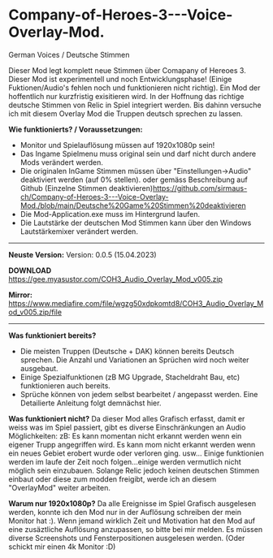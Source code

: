 # Company-of-Heroes-3---Voice-Overlay-Mod.
German Voices / Deutsche Stimmen

Dieser Mod legt komplett neue Stimmen über Comapany of Hereoes 3. 
Dieser Mod ist experimentell und noch Entwicklungsphase! (Einige Fuktionen/Audio's fehlen noch und funktionieren nicht richtig).
Ein Mod der hoffentlich nur kurzfristig exisitieren wird. In der Hoffnung das richtige deutsche Stimmen von Relic in Spiel integriert werden.
Bis dahinn versuche ich mit diesem Overlay Mod die Truppen deutsch sprechen zu lassen. 


**Wie funktionierts? / Voraussetzungen:**
- Monitor und Spielauflösung müssen auf 1920x1080p sein!
- Das Ingame Spielmenu muss original sein und darf nicht durch andere Mods verändert werden.
- Die originalen InGame Stimmen müssen über "Einstellungen->Audio" deaktiviert werden (auf 0% stellen).
  oder gemäss Beschreibung auf Github (Einzelne Stimmen deaktivieren)https://github.com/sirmaus-ch/Company-of-Heroes-3---Voice-Overlay-Mod./blob/main/Deutsche%20Game%20Stimmen%20deaktivieren
- Die Mod-Application.exe muss im Hintergrund laufen.
- Die Lautstärke der deutschen Mod Stimmen kann über den Windows Lautstärkemixer verändert werden. 

---

**Neuste Version:** 
Version: 0.0.5 (15.04.2023) 

**DOWNLOAD** https://gee.myasustor.com/COH3_Audio_Overlay_Mod_v005.zip

**Mirror:** https://www.mediafire.com/file/wgzg50xdpkomtd8/COH3_Audio_Overlay_Mod_v005.zip/file

---

**Was funktioniert bereits?**
- Die meisten Truppen (Deutsche + DAK) können bereits Deutsch sprechen. Die Anzahl und Variationen an Sprüchen wird noch weiter ausgebaut.
- Einige Spezialfunktionen (zB MG Upgrade, Stacheldraht Bau, etc) funktionieren auch bereits. 
- Sprüche können von jedem selbst bearbeitet / angepasst werden. Eine Detailierte Anleitung folgt demnächst hier.


**Was funktioniert nicht?**
Da dieser Mod alles Grafisch erfasst, damit er weiss was im Spiel passiert, gibt es diverse Einschränkungen an Audio Möglichkeiten:
zB: Es kann momentan nicht erkannt werden wenn ein eigener Trupp angegriffen wird. Es kann mom nicht erkannt werden wenn ein neues Gebiet erobert wurde oder verloren ging. usw...
Einige funktionien werden im laufe der Zeit noch folgen...einige werden vermutlich nicht möglich sein einzubauen. Solange Relic jedoch keinen deutschen Stimmen einbaut oder diese zum modden freigibt, werde ich an diesem "OverlayMod" weiter arbeiten.                           

**Warum nur 1920x1080p?**
Da alle Ereignisse im Spiel Grafisch ausgelesen werden, konnte ich den Mod nur in der Auflösung schreiben der mein Monitor hat :). Wenn jemand wirklich Zeit und Motivation hat den Mod auf eine zusäztliche Auflösung anzupassen, so bitte bei mir melden. Es müssen diverse Screenshots und Fensterpositionen ausgelesen werden.  (Oder schickt mir einen 4k Monitor :D)
